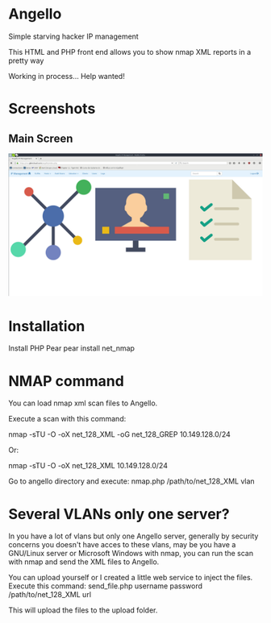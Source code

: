 # Angello
Simple starving hacker IP management

This HTML and PHP front end allows you to show nmap XML reports in a pretty way

Working in process... Help wanted!

# Screenshots

## Main Screen
![Main Screen](/screenshots/shot-2017-06-06_23-03-58.jpg?raw=true "Main Screen")

# Installation
Install PHP Pear
pear install net_nmap

# NMAP command
You can load nmap xml scan files to Angello.

Execute a scan with this command:

nmap -sTU -O -oX net_128_XML -oG net_128_GREP 10.149.128.0/24

Or:

nmap -sTU -O -oX net_128_XML 10.149.128.0/24


Go to angello directory and execute:
nmap.php /path/to/net_128_XML vlan

# Several VLANs only one server?
In you have a lot of vlans but only one Angello server, generally by security concerns you doesn't have acces to these vlans, may be you have a GNU/Linux server or Microsoft Windows with nmap, you can run the scan with nmap and send the XML files to Angello.

You can upload yourself or I created a little web service to inject the files. Execute this command:
send_file.php username password /path/to/net_128_XML url

This will upload the files to the upload folder.
